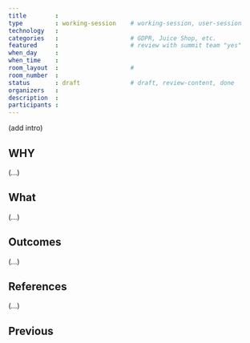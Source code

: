```yaml
---
title        :
type         : working-session    # working-session, user-session
technology   :
categories   :                    # GDPR, Juice Shop, etc.
featured     :                    # review with summit team "yes"
when_day     :
when_time    :
room_layout  :                    #
room_number  :
status       : draft              # draft, review-content, done
organizers   :
description  :
participants :                  
---
```



(add intro)

## WHY

(...)

## What

(...)

## Outcomes

(...)

## References

(...)


## Previous
